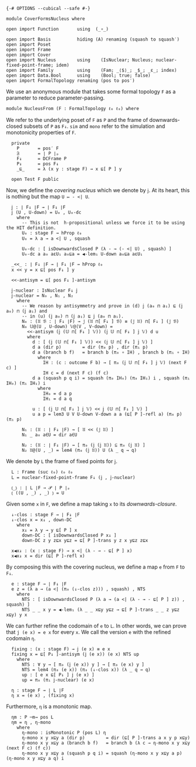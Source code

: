 ```
{-# OPTIONS --cubical --safe #-}

module CoverFormsNucleus where

open import Function       using  (_∘_)

open import Basis          hiding (A) renaming (squash to squash′)
open import Poset
open import Frame
open import Cover
open import Nucleus        using    (IsNuclear; Nucleus; nuclear-fixed-point-frame; idem)
open import Family         using    (Fam; _⟨$⟩_; _$_; _ε_; index)
open import Data.Bool      using    (Bool; true; false)
open import FormalTopology renaming (pos to pos′)
```

We use an anonymous module that takes some formal topology `F` as a parameter to reduce
parameter-passing.

```
module NucleusFrom (F : FormalTopology ℓ₀ ℓ₀) where
```

We refer to the underlying poset of `F` as `P` and the frame of downwards-closed subsets
of `P` as `F↓`. `sim` and `mono` refer to the simulation and monotonicity properties of
`F`.

```
  private
    P       = pos′ F
    𝔉       = ∣ P ∣ₚ
    F↓      = DCFrame P
    P↓      = pos F↓
    _⊑_     = λ (x y : stage F) → x ⊑[ P ] y

  open Test F public
```

Now, we define the *covering nucleus* which we denote by `𝕛`. At its heart, this is
nothing but the map `U ↦ - <| U`.

```
  𝕛 : ∣ F↓ ∣F → ∣ F↓ ∣F
  𝕛 (U , U-down) = U₀ , U₀-dc
    where
      -- This is not  h-propositional unless we force it to be using the HIT definition.
      U₀ : stage F → hProp ℓ₀
      U₀ = λ a → a <| U , squash

      U₀-dc : [ isDownwardsClosed P (λ - → (- <| U) , squash) ]
      U₀-dc a a₀ aεU₁ a₀⊑a = ◀-lem₁ U-down a₀⊑a aεU₁

  _<<_ : ∣ F↓ ∣F → ∣ F↓ ∣F → hProp ℓ₀
  x << y = x ⊑[ pos F↓ ] y

  <<-antisym = ⊑[ pos F↓ ]-antisym

  𝕛-nuclear : IsNuclear F↓ 𝕛
  𝕛-nuclear = N₀ , N₁ , N₂
    where
      -- We reason by antisymmetry and prove in (d) 𝕛 (a₀ ⊓ a₁) ⊑ (𝕛 a₀) ⊓ (𝕛 a₁) and
      -- in (u) (𝕛 a₀) ⊓ (𝕛 a₁) ⊑ 𝕛 (a₀ ⊓ a₁).
      N₀ : (𝔘 𝔙 : ∣ F↓ ∣F) → 𝕛 (𝔘 ⊓[ F↓ ] 𝔙) ≡ (𝕛 𝔘) ⊓[ F↓ ] (𝕛 𝔙)
      N₀ 𝕌@(U , U-down) 𝕍@(V , V-down) =
        <<-antisym (𝕛 (𝕌 ⊓[ F↓ ] 𝕍)) (𝕛 𝕌 ⊓[ F↓ ] 𝕛 𝕍) d u
        where
          d : [ (𝕛 (𝕌 ⊓[ F↓ ] 𝕍)) << (𝕛 𝕌 ⊓[ F↓ ] 𝕛 𝕍) ]
          d a (dir p)        = dir (π₀ p) , dir (π₁ p)
          d a (branch b f)   = branch b (π₀ ∘ IH) , branch b (π₁ ∘ IH)
            where
              IH : (c : outcome F b) → [ π₀ (𝕛 𝕌 ⊓[ F↓ ] 𝕛 𝕍) (next F c) ]
              IH c = d (next F c) (f c)
          d a (squash p q i) = squash (π₀ IH₀) (π₀ IH₁) i , squash (π₁ IH₀) (π₁ IH₁) i
            where
              IH₀ = d a p
              IH₁ = d a q

          u : [ (𝕛 𝕌 ⊓[ F↓ ] 𝕛 𝕍) << 𝕛 (𝕌 ⊓[ F↓ ] 𝕍) ]
          u a p = lem3 U V U-down V-down a a (⊑[ P ]-refl a) (π₀ p) (π₁ p)

      N₁ : (𝔘 : ∣ F↓ ∣F) → [ 𝔘 << (𝕛 𝔘) ]
      N₁ _ a₀ a∈U = dir a∈U

      N₂ : (𝔘 : ∣ F↓ ∣F) → [ π₀ (𝕛 (𝕛 𝔘)) ⊆ π₀ (𝕛 𝔘) ]
      N₂ 𝔘@(U , _) = lem4 (π₀ (𝕛 𝔘)) U (λ _ q → q)
```

We denote by `L` the frame of fixed points for `𝕛`.

```
  L : Frame (suc ℓ₀) ℓ₀ ℓ₀
  L = nuclear-fixed-point-frame F↓ (𝕛 , 𝕛-nuclear)

  ⦅_⦆ : ∣ L ∣F → 𝒫 ∣ P ∣ₚ
  ⦅ ((U , _) , _) ⦆ = U
```

Given some `x` in `F`, we define a map taking `x` to its *downwards-closure*.

```
  ↓-clos : stage F → ∣ F↓ ∣F
  ↓-clos x = x↓ , down-DC
    where
      x↓ = λ y → y ⊑[ P ] x
      down-DC : [ isDownwardsClosed P x↓ ]
      down-DC z y z⊑x y⊑z = ⊑[ P ]-trans y z x y⊑z z⊑x

  x◀x↓ : (x : stage F) → x <| (λ - → - ⊑[ P ] x)
  x◀x↓ x = dir (⊑[ P ]-refl x)
```

By composing this with the covering nucleus, we define a map `e` from `F` to `F↓`.

```
  e : stage F → ∣ F↓ ∣F
  e z = (λ a → (a <| (π₀ (↓-clos z))) , squash) , NTS
    where
      NTS : [ isDownwardsClosed P (λ a → (a <| (λ - → - ⊑[ P ] z)) , squash) ]
      NTS _ _ x y = ◀-lem₁ (λ _ _ x⊑y y⊑z → ⊑[ P ]-trans _ _ z y⊑z x⊑y) y x
```

We can further refine the codomain of `e` to `L`. In other words, we can prove that `j (e
x) = e x` for every `x`. We call the version `e` with the refined codomain `η`.

```
  fixing : (x : stage F) → 𝕛 (e x) ≡ e x
  fixing x = ⊑[ P↓ ]-antisym (𝕛 (e x)) (e x) NTS up
    where
      NTS : ∀ y → [ π₀ (𝕛 (e x)) y ] → [ π₀ (e x) y ]
      NTS = lem4 (π₀ (e x)) (π₀ (↓-clos x)) (λ _ q → q)
      up : [ e x ⊑[ P↓ ] 𝕛 (e x) ]
      up = π₀ (π₁ 𝕛-nuclear) (e x)

  η : stage F → ∣ L ∣F
  η x = (e x) , (fixing x)
```

Furthermore, `η` is a monotonic map.

```
  ηm : P ─m→ pos L
  ηm = η , η-mono
    where
      η-mono : isMonotonic P (pos L) η
      η-mono x y x⊑y a (dir p)        = dir (⊑[ P ]-trans a x y p x⊑y)
      η-mono x y x⊑y a (branch b f)   = branch b (λ c → η-mono x y x⊑y (next F c) (f c))
      η-mono x y x⊑y a (squash p q i) = squash (η-mono x y x⊑y a p) (η-mono x y x⊑y a q) i
```
